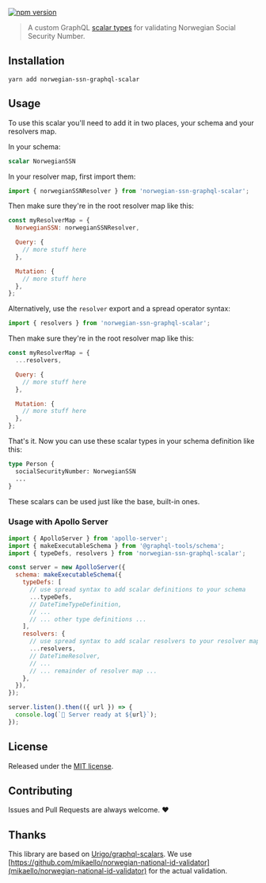 [![npm version](https://badge.fury.io/js/norwegian-ssn-graphql-scalar.svg)](https://badge.fury.io/js/norwegian-ssn-graphql-scalar)

> A custom GraphQL [scalar types](http://graphql.org/learn/schema/#scalar-types) for validating Norwegian Social Security Number.

## Installation

```shell
yarn add norwegian-ssn-graphql-scalar
```

## Usage

To use this scalar you'll need to add it in two places, your schema and your resolvers map.

In your schema:

```graphql
scalar NorwegianSSN
```

In your resolver map, first import them:

```javascript
import { norwegianSSNResolver } from 'norwegian-ssn-graphql-scalar';
```

Then make sure they're in the root resolver map like this:

```javascript
const myResolverMap = {
  NorwegianSSN: norwegianSSNResolver,

  Query: {
    // more stuff here
  },

  Mutation: {
    // more stuff here
  },
};
```

Alternatively, use the `resolver` export and a spread operator syntax:

```javascript
import { resolvers } from 'norwegian-ssn-graphql-scalar';
```

Then make sure they're in the root resolver map like this:

```javascript
const myResolverMap = {
  ...resolvers,

  Query: {
    // more stuff here
  },

  Mutation: {
    // more stuff here
  },
};
```

That's it. Now you can use these scalar types in your schema definition like this:

```graphql
type Person {
  socialSecurityNumber: NorwegianSSN
  ...
}
```

These scalars can be used just like the base, built-in ones.

### Usage with Apollo Server

```javascript
import { ApolloServer } from 'apollo-server';
import { makeExecutableSchema } from '@graphql-tools/schema';
import { typeDefs, resolvers } from 'norwegian-ssn-graphql-scalar';

const server = new ApolloServer({
  schema: makeExecutableSchema({
    typeDefs: [
      // use spread syntax to add scalar definitions to your schema
      ...typeDefs,
      // DateTimeTypeDefinition,
      // ...
      // ... other type definitions ...
    ],
    resolvers: {
      // use spread syntax to add scalar resolvers to your resolver map
      ...resolvers,
      // DateTimeResolver,
      // ...
      // ... remainder of resolver map ...
    },
  }),
});

server.listen().then(({ url }) => {
  console.log(`🚀 Server ready at ${url}`);
});
```

## License

Released under the [MIT license](./LICENSE).

## Contributing

Issues and Pull Requests are always welcome. ❤️

## Thanks

This library are based on [Urigo/graphql-scalars](https://github.com/Urigo/graphql-scalars). We use [https://github.com/mikaello/norwegian-national-id-validator](mikaello/norwegian-national-id-validator) for the actual validation.
